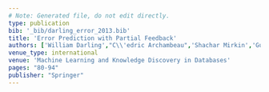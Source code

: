 ```yaml
---
# Note: Generated file, do not edit directly.
type: publication
bib: '_bib/darling_error_2013.bib'
title: 'Error Prediction with Partial Feedback'
authors: ['William Darling',"C\\'edric Archambeau",'Shachar Mirkin','Guillaume Bouchard']
venue_type: international
venue: 'Machine Learning and Knowledge Discovery in Databases'
pages: "80-94"
publisher: "Springer"
---
```

